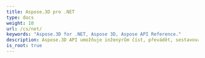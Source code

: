 ```yaml
---
title: Aspose.3D pro .NET
type: docs
weight: 10
url: /cs/net/
keywords: "Aspose.3D for .NET, Aspose 3D, Aspose API Reference."
description: Aspose.3D API umožňuje inženýrům číst, převádět, sestavovat, měnit a ovládat podstatu formátů 3D dokumentů.
is_root: true
---
```

